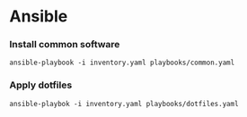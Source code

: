 # Ansible

### Install common software

`ansible-playbook -i inventory.yaml playbooks/common.yaml`

### Apply dotfiles

`ansible-playbok -i inventory.yaml playbooks/dotfiles.yaml`
